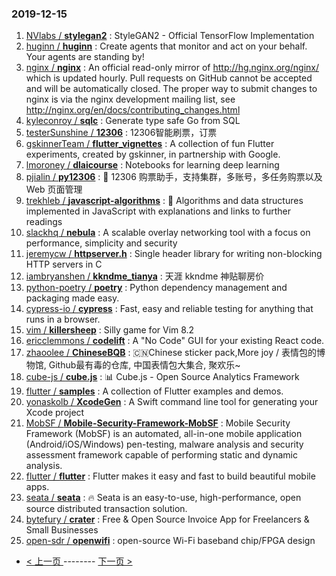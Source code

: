 ### 2019-12-15 
1. [
        NVlabs /
**stylegan2**](https://github.com/NVlabs/stylegan2) : StyleGAN2 - Official TensorFlow Implementation
1. [
        huginn /
**huginn**](https://github.com/huginn/huginn) : Create agents that monitor and act on your behalf. Your agents are standing by!
1. [
        nginx /
**nginx**](https://github.com/nginx/nginx) : An official read-only mirror of http://hg.nginx.org/nginx/ which is updated hourly. Pull requests on GitHub cannot be accepted and will be automatically closed. The proper way to submit changes to nginx is via the nginx development mailing list, see http://nginx.org/en/docs/contributing_changes.html
1. [
        kyleconroy /
**sqlc**](https://github.com/kyleconroy/sqlc) : Generate type safe Go from SQL
1. [
        testerSunshine /
**12306**](https://github.com/testerSunshine/12306) : 12306智能刷票，订票
1. [
        gskinnerTeam /
**flutter_vignettes**](https://github.com/gskinnerTeam/flutter_vignettes) : A collection of fun Flutter experiments, created by gskinner, in partnership with Google.
1. [
        lmoroney /
**dlaicourse**](https://github.com/lmoroney/dlaicourse) : Notebooks for learning deep learning
1. [
        pjialin /
**py12306**](https://github.com/pjialin/py12306) : 🚂 12306 购票助手，支持集群，多账号，多任务购票以及 Web 页面管理
1. [
        trekhleb /
**javascript-algorithms**](https://github.com/trekhleb/javascript-algorithms) : 📝 Algorithms and data structures implemented in JavaScript with explanations and links to further readings
1. [
        slackhq /
**nebula**](https://github.com/slackhq/nebula) : A scalable overlay networking tool with a focus on performance, simplicity and security
1. [
        jeremycw /
**httpserver.h**](https://github.com/jeremycw/httpserver.h) : Single header library for writing non-blocking HTTP servers in C
1. [
        iambryanshen /
**kkndme_tianya**](https://github.com/iambryanshen/kkndme_tianya) : 天涯 kkndme 神贴聊房价
1. [
        python-poetry /
**poetry**](https://github.com/python-poetry/poetry) : Python dependency management and packaging made easy.
1. [
        cypress-io /
**cypress**](https://github.com/cypress-io/cypress) : Fast, easy and reliable testing for anything that runs in a browser.
1. [
        vim /
**killersheep**](https://github.com/vim/killersheep) : Silly game for Vim 8.2
1. [
        ericclemmons /
**codelift**](https://github.com/ericclemmons/codelift) : A "No Code" GUI for your existing React code.
1. [
        zhaoolee /
**ChineseBQB**](https://github.com/zhaoolee/ChineseBQB) : 🇨🇳Chinese sticker pack,More joy / 表情包的博物馆, Github最有毒的仓库, 中国表情包大集合, 聚欢乐~
1. [
        cube-js /
**cube.js**](https://github.com/cube-js/cube.js) : 📊 Cube.js - Open Source Analytics Framework
1. [
        flutter /
**samples**](https://github.com/flutter/samples) : A collection of Flutter examples and demos.
1. [
        yonaskolb /
**XcodeGen**](https://github.com/yonaskolb/XcodeGen) : A Swift command line tool for generating your Xcode project
1. [
        MobSF /
**Mobile-Security-Framework-MobSF**](https://github.com/MobSF/Mobile-Security-Framework-MobSF) : Mobile Security Framework (MobSF) is an automated, all-in-one mobile application (Android/iOS/Windows) pen-testing, malware analysis and security assessment framework capable of performing static and dynamic analysis.
1. [
        flutter /
**flutter**](https://github.com/flutter/flutter) : Flutter makes it easy and fast to build beautiful mobile apps.
1. [
        seata /
**seata**](https://github.com/seata/seata) : 🔥 Seata is an easy-to-use, high-performance, open source distributed transaction solution.
1. [
        bytefury /
**crater**](https://github.com/bytefury/crater) : Free & Open Source Invoice App for Freelancers & Small Businesses
1. [
        open-sdr /
**openwifi**](https://github.com/open-sdr/openwifi) : open-source Wi-Fi baseband chip/FPGA design 

- [ < 上一页 ](https://github.com/able8/github-trending-daily-record/blob/master/2019-12-14.md) -------- [ 下一页 > ](https://github.com/able8/github-trending-daily-record/blob/master/2019-12-16.md)